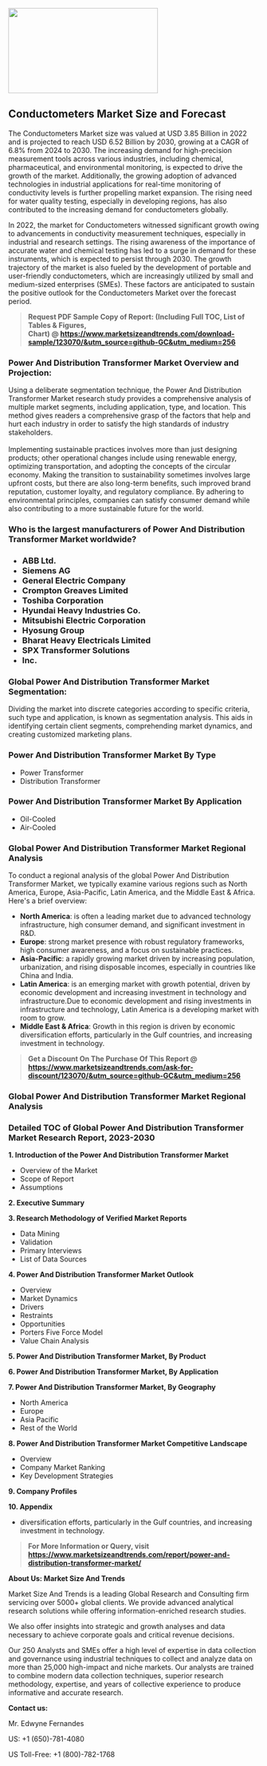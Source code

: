 <p><img class="alignnone size-medium wp-image-20088" src="https://ffe5etoiles.com/wp-content/uploads/2024/12/MST1-300x171.png" alt="" width="300" height="171" /></p><h2>Conductometers Market Size and Forecast</h2><p>The Conductometers Market size was valued at USD 3.85 Billion in 2022 and is projected to reach USD 6.52 Billion by 2030, growing at a CAGR of 6.8% from 2024 to 2030. The increasing demand for high-precision measurement tools across various industries, including chemical, pharmaceutical, and environmental monitoring, is expected to drive the growth of the market. Additionally, the growing adoption of advanced technologies in industrial applications for real-time monitoring of conductivity levels is further propelling market expansion. The rising need for water quality testing, especially in developing regions, has also contributed to the increasing demand for conductometers globally.</p><p>In 2022, the market for Conductometers witnessed significant growth owing to advancements in conductivity measurement techniques, especially in industrial and research settings. The rising awareness of the importance of accurate water and chemical testing has led to a surge in demand for these instruments, which is expected to persist through 2030. The growth trajectory of the market is also fueled by the development of portable and user-friendly conductometers, which are increasingly utilized by small and medium-sized enterprises (SMEs). These factors are anticipated to sustain the positive outlook for the Conductometers Market over the forecast period.</p></p><blockquote id="" class=""><strong>Request PDF Sample Copy of Report: (Including Full TOC, List of Tables &amp; Figures, Chart)&nbsp;@&nbsp;<strong><a href="https://www.marketsizeandtrends.com/download-sample/123070/&utm_source=github-GC&utm_medium=256" target="_blank">https://www.marketsizeandtrends.com/download-sample/123070/&utm_source=github-GC&utm_medium=256</a></strong></strong></blockquote><h3 id="" class="">Power And Distribution Transformer Market&nbsp;Overview and Projection:</h3><p id="" class="">Using a deliberate segmentation technique, the Power And Distribution Transformer Market research study provides a comprehensive analysis of multiple market segments, including application, type, and location. This method gives readers a comprehensive grasp of the factors that help and hurt each industry in order to satisfy the high standards of industry stakeholders. <br /> <br />Implementing sustainable practices involves more than just designing products; other operational changes include using renewable energy, optimizing transportation, and adopting the concepts of the circular economy. Making the transition to sustainability sometimes involves large upfront costs, but there are also long-term benefits, such improved brand reputation, customer loyalty, and regulatory compliance. By adhering to environmental principles, companies can satisfy consumer demand while also contributing to a more sustainable future for the world.</p><h3 id="" class="">Who is the largest manufacturers of&nbsp;Power And Distribution Transformer Market worldwide?</h3><h3 class=""><p><ul><li>ABB Ltd. </li><li> Siemens AG </li><li> General Electric Company </li><li> Crompton Greaves Limited </li><li> Toshiba Corporation </li><li> Hyundai Heavy Industries Co. </li><li> Mitsubishi Electric Corporation </li><li> Hyosung Group </li><li> Bharat Heavy Electricals Limited </li><li> SPX Transformer Solutions </li><li> Inc.</li></ul></p></h3><h3 id="" class="">Global&nbsp;Power And Distribution Transformer Market Segmentation:</h3><p id="" class="">Dividing the market into discrete categories according to specific criteria, such type and application, is known as segmentation analysis. This aids in identifying certain client segments, comprehending market dynamics, and creating customized marketing plans.</p><h3 id="" class="">Power And Distribution Transformer Market&nbsp;By Type</h3><p><p><ul><li>Power Transformer</li><li> Distribution Transformer</p></li></ul></p></p><h3 id="" class="">Power And Distribution Transformer Market&nbsp;By Application</h3><p class=""><p><ul><li>Oil-Cooled</li><li> Air-Cooled</li></ul></p></p><h3 id="" class="">Global Power And Distribution Transformer Market Regional Analysis</h3><p id="" class="">To conduct a regional analysis of the global Power And Distribution Transformer Market, we typically examine various regions such as North America, Europe, Asia-Pacific, Latin America, and the Middle East &amp; Africa. Here's a brief overview:</p><ul><li><strong>North America</strong>: is often a leading market due to advanced technology infrastructure, high consumer demand, and significant investment in R&amp;D.</li><li><strong>Europe</strong>: strong market presence with robust regulatory frameworks, high consumer awareness, and a focus on sustainable practices.</li><li><strong>Asia-Pacific</strong>: a rapidly growing market driven by increasing population, urbanization, and rising disposable incomes, especially in countries like China and India.</li><li><strong>Latin America</strong>: is an emerging market with growth potential, driven by economic development and increasing investment in technology and infrastructure.Due to economic development and rising investments in infrastructure and technology, Latin America is a developing market with room to grow.</li><li><strong>Middle East &amp; Africa</strong>: Growth in this region is driven by economic diversification efforts, particularly in the Gulf countries, and increasing investment in technology.</li></ul><blockquote id="" class=""><strong>Get a Discount On The Purchase Of This Report @ <strong><a href="https://www.marketsizeandtrends.com/ask-for-discount/123070/&utm_source=github-GC&utm_medium=256" target="_blank">https://www.marketsizeandtrends.com/ask-for-discount/123070/&utm_source=github-GC&utm_medium=256</a></strong></strong></blockquote><h3 id="" class="">Global Power And Distribution Transformer Market Regional Analysis</h3><h3 id="" class="">Detailed TOC of Global Power And Distribution Transformer Market Research Report, 2023-2030</h3><p id="" class=""><strong>1. Introduction of the Power And Distribution Transformer Market</strong></p><ul><li>Overview of the Market</li><li>Scope of Report</li><li>Assumptions</li></ul><p id="" class=""><strong>2. Executive Summary</strong></p><p id="" class=""><strong>3. Research Methodology of Verified Market Reports</strong></p><ul><li>Data Mining</li><li>Validation</li><li>Primary Interviews</li><li>List of Data Sources</li></ul><p id="" class=""><strong>4. Power And Distribution Transformer Market Outlook</strong></p><ul><li>Overview</li><li>Market Dynamics</li><li>Drivers</li><li>Restraints</li><li>Opportunities</li><li>Porters Five Force Model</li><li>Value Chain Analysis</li></ul><p id="" class=""><strong>5. Power And Distribution Transformer Market, By Product</strong></p><p id="" class=""><strong>6. Power And Distribution Transformer Market, By Application</strong></p><p id="" class=""><strong>7. Power And Distribution Transformer Market, By Geography</strong></p><ul><li>North America</li><li>Europe</li><li>Asia Pacific</li><li>Rest of the World</li></ul><p id="" class=""><strong>8. Power And Distribution Transformer Market Competitive Landscape</strong></p><ul><li>Overview</li><li>Company Market Ranking</li><li>Key Development Strategies</li></ul><p id="" class=""><strong>9. Company Profiles</strong></p><p id="" class=""><strong>10. Appendix</strong></p><ul><li>diversification efforts, particularly in the Gulf countries, and increasing investment in technology.</li></ul><blockquote id="" class=""><strong>For More Information or Query, visit <strong><strong><a href="https://www.marketsizeandtrends.com/report/power-and-distribution-transformer-market/" target="_blank">https://www.marketsizeandtrends.com/report/power-and-distribution-transformer-market/</a></strong></strong></strong></blockquote><p id="" class=""><strong>About Us: Market Size And Trends</strong></p><p id="" class="">Market Size And Trends is a leading Global Research and Consulting firm servicing over 5000+ global clients. We provide advanced analytical research solutions while offering information-enriched research studies.</p><p id="" class="">We also offer insights into strategic and growth analyses and data necessary to achieve corporate goals and critical revenue decisions.</p><p id="" class="">Our 250 Analysts and SMEs offer a high level of expertise in data collection and governance using industrial techniques to collect and analyze data on more than 25,000 high-impact and niche markets. Our analysts are trained to combine modern data collection techniques, superior research methodology, expertise, and years of collective experience to produce informative and accurate research.</p><p id="" class=""><strong>Contact us:</strong></p><p id="" class="">Mr. Edwyne Fernandes</p><p id="" class="">US: +1 (650)-781-4080</p><p id="" class="">US Toll-Free: +1 (800)-782-1768</p>
